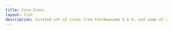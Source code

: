 ```yaml
---
title: Core-Icons
layout: list
description: Curated set of icons from FontAwesome 5 & 6, and some of our own custom made icons. Core-Icons is now a part of Core-Styles
---
```



